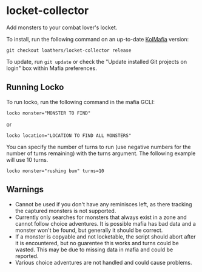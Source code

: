 # locket-collector

Add monsters to your combat lover's locket.

To install, run the following command on an up-to-date [KolMafia](https://github.com/kolmafia/kolmafia) version:

```
git checkout loathers/locket-collector release
```

To update, run `git update` or check the "Update installed Git projects on login" box within Mafia preferences.

## Running Locko

To run locko, run the following command in the mafia GCLI:

`locko monster="MONSTER TO FIND"`

or

`locko location="LOCATION TO FIND ALL MONSTERS"`

You can specify the number of turns to run (use negative numbers for the number of turns remaining) with the turns argument. The following example will use 10 turns.

`locko monster="rushing bum" turns=10`

## Warnings

* Cannot be used if you don't have any reminisces left, as there tracking the captured monsters is not supported.
* Currently only searches for monsters that always exist in a zone and cannot follow choice adventures. It is possible mafia has bad data and a monster won't be found, but generally it should be correct.
* If a monster is copyable and not locketable, the script should abort after it is encountered, but no guarentee this works and turns could be wasted. This may be due to missing data in mafia and could be reported.
* Various choice adventures are not handled and could cause problems.
